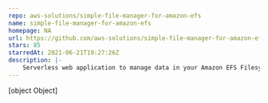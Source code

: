 ```yaml
---
repo: aws-solutions/simple-file-manager-for-amazon-efs
name: simple-file-manager-for-amazon-efs
homepage: NA
url: https://github.com/aws-solutions/simple-file-manager-for-amazon-efs
stars: 85
starredAt: 2021-06-21T19:27:26Z
description: |-
    Serverless web application to manage data in your Amazon EFS Filesystem
---
```


[object Object]
